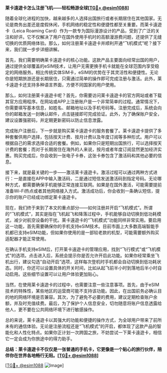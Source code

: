 **莱卡遠遊卡怎么注册飞机——轻松畅游全球[[TG💪+ @esim1088](https://t.me/s/esim1088)]**

随着全球化进程的加快，越来越多的人选择出国旅行或者长期居住在其他国家。无论是商务出差还是度假休闲，手机网络的稳定性和便捷性都至关重要。而莱卡遠遊卡（Leica Roaming Card）作为一款专为国际漫游设计的产品，受到了广泛的关注和好评。它不仅解决了用户在国外使用手机时的高额漫游费问题，还提供了无缝切换的优质网络体验。那么，如何注册莱卡遠遊卡并顺利开通“飞机模式”呢？接下来，我们就一步步详细讲解。

首先，我们需要明确莱卡遠遊卡的核心功能。这款产品主要面向经常出国的用户，通过提供全球覆盖的eSIM技术，让用户无需更换手机卡就能在全球范围内享受稳定的网络服务。相比传统实体SIM卡，eSIM的优势在于其灵活性和便捷性。无论你是短期旅游还是长期居住，只需通过简单的操作即可完成注册与激活。此外，莱卡遠遊卡还支持多种语言界面，方便不同国家的用户使用。

那么，如何注册莱卡遠遊卡呢？首先，你需要访问莱卡遠遊卡的官方网站或者下载其官方应用程序。在网站或APP上注册账户是一个非常简单的过程。通常情况下，你需要填写基本信息，如姓名、邮箱地址以及手机号码等。注册完成后，系统会向你的邮箱发送一封确认邮件，点击链接即可完成验证。此外，为了确保账户安全，建议设置强密码，并定期更新密码以防止信息泄露。

完成账户注册后，下一步就是购买莱卡遠遊卡的服务套餐了。莱卡遠遊卡提供了多种套餐供用户选择，包括按天计费、按月计费以及年度订阅等多种形式。用户可以根据自己的需求选择合适的套餐。例如，如果你只是短期出国旅行，可以选择按天计费的套餐；而对于长期居住在海外的人来说，按月或者年度订阅显然更加经济实惠。购买完成后，你会收到一张电子卡券，这张卡券包含了激活码和其他必要的信息。

接下来，就是最关键的一步——激活莱卡遠遊卡。激活过程可以通过两种方式进行：一是直接在APP中输入激活码，二是通过短信发送激活码到指定号码。无论哪种方式，都需要确保手机能够正常连接互联网。如果是在国外激活，可能需要提前准备Wi-Fi热点或者其他网络接入方式。激活成功后，你会收到一条确认短信，提示你的账户已经成功绑定莱卡遠遊卡。

现在，我们终于来到了本文的重点部分——如何注册并开启“飞机模式”。所谓的“飞机模式”，其实是指在飞机起飞和降落过程中，手机能够自动切换到低功耗模式，减少对航空设备的干扰。莱卡遠遊卡的“飞机模式”功能同样非常实用。要启用这一功能，首先需要确保你的手机支持eSIM技术。目前市面上大多数高端智能手机都已支持eSIM功能，但如果你使用的是一部较老款的机型，可能需要额外购买适配器才能正常使用。

在确认手机支持eSIM后，打开莱卡遠遊卡的管理应用，找到“飞行模式”或“飞机模式”的选项。点击进入后，系统会提示你是否允许开启此功能。如果你经常乘坐飞机出行，建议勾选“自动开启”选项，这样每次登机时手机都会自动切换到低功耗状态。同时，你还可以设置具体的开关时间，比如从起飞前半小时到落地后半小时自动启用。这些细节设置可以让用户体验更加贴心。

当然，在使用莱卡遠遊卡的过程中，也需要注意一些注意事项。首先，由于eSIM技术的特殊性，某些地区的运营商可能不支持该功能。因此，在出国前务必确认目的地的网络环境是否兼容。其次，为了避免不必要的费用，建议定期检查账户余额，并及时充值续费。最后，为了保护个人信息安全，切勿随意将账户信息透露给他人，更不要在公共网络环境下进行敏感操作。

总的来说，莱卡遠遊卡以其强大的功能和便捷的操作方式，为全球用户带来了前所未有的通信体验。无论是注册流程还是“飞机模式”的开启，都体现了这款产品的智能化和人性化特点。如果你正计划一次跨国之旅，不妨尝试一下莱卡遠遊卡，相信它一定会成为你旅途中的得力助手。

**总结：莱卡遠遊卡不仅仅是一张普通的手机卡，它更像是一个贴心的旅行伙伴，陪伴你在世界各地畅行无阻。[[TG💪+ @esim1088](https://t.me/s/esim1088)]**

[[TG💪+ @esim1088](https://t.me/s/esim1088) ![Image](https://i.postimg.cc/4NQfJmqS/Snipaste-2025-05-13-00-14-12.png)]